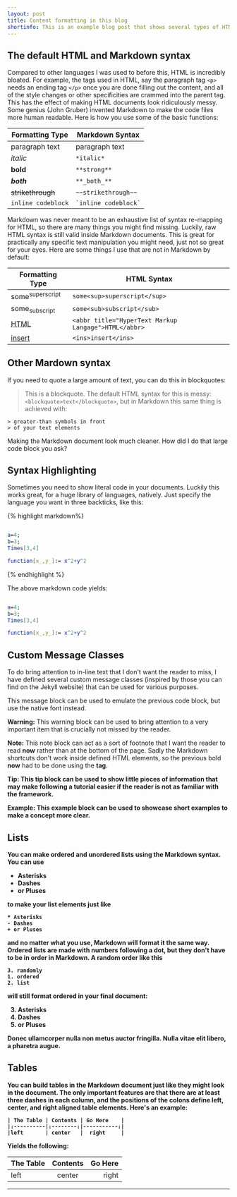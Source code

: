 ```yaml
---
layout: post
title: Content formatting in this blog
shortinfo: This is an example blog post that shows several types of HTML content used in this blog, and how I designed some of them.
---
```


## The default HTML and Markdown syntax

Compared to other languages I was used to before this, HTML is incredibly bloated. For example, the tags used in HTML, say the paragraph tag `<p>` needs an ending tag `</p>` once you are done filling out the content, and all of the style changes or other specificities are crammed into the parent tag. This has the effect of making HTML documents look ridiculously messy. Some genius (John Gruber) invented Markdown to make the code files more human readable. Here is how you use some of the basic functions:

| Formatting Type   | Markdown Syntax   |
|-------------------|-------------------|
| paragraph text    | paragraph text    |
| *italic*          |`*italic*`         |
| **bold**          |`**strong**`       |
| ***both***        |`**_both_**`       |
| ~~strikethrough~~ |`~~strikethrough~~`|
| `inline codeblock`|`` `inline codeblock` ``  |

Markdown was never meant to be an exhaustive list of syntax re-mapping for HTML, so there are many things you might find missing. Luckily, raw HTML syntax is still valid inside Markdown documents. This is great for practically any specific text manipulation you might need, just not so great for your eyes. Here are some things I use that are not in Markdown by default:

| Formatting Type           | HTML Syntax                     |
|---------------------------|---------------------------------|
| some<sup>superscript</sup>| `some<sup>superscript</sup>`    |
| some<sub>subscript</sub>  | `some<sub>subscript</sub>`      |
| <abbr title="HyperText Markup Langage">HTML</abbr> |`<abbr title="HyperText Markup Langage">HTML</abbr>`|
| <ins>insert<ins>          |`<ins>insert</ins>`               |

## Other Mardown syntax

If you need to quote a large amount of text, you can do this in blockquotes:

> This is a blockquote. The default HTML syntax for this is messy:
> `<blockquote>text</blockquote>`, but in Markdown this same thing is achieved with:

```
> greater-than symbols in front
> of your text elements
```
Making the Markdown document look much cleaner. How did I do that large code block you ask?

## Syntax Highlighting

Sometimes you need to show literal code in your documents. Luckily this works great, for a huge library of languages, natively. Just specify the language you want in three backticks, like this:

{% highlight markdown%}
``` mathematica

a=4;
b=3;
Times[3,4]

function[x_,y_]:= x^2+y^2

```
{% endhighlight %}

The above markdown code yields:

``` mathematica

a=4;
b=3;
Times[3,4]

function[x_,y_]:= x^2+y^2

```
## Custom Message Classes

To do bring attention to in-line text that I don't want the reader to miss, I have defined several custom message classes (inspired by those you can find on the Jekyll website) that can be used for various purposes.

<div class="message">
  This message block can be used to emulate the previous code block, but use the native font instead.
</div>

<p class="warning"> <b>Warning:</b> This warning block can be used to bring attention to a very important item that is crucially not missed by the reader.</p>

<p class="note"><b>Note:</b> This note block can act as a sort of footnote that I want the reader to read <strong>now</strong> rather than at the bottom of the page. Sadly the Markdown shortcuts don't work inside defined HTML elements, so the previous bold <strong>now</strong> had to be done using the <code><strong></code> tag.</p>

<p class="tip"><b>Tip:</b> This tip block can be used to show little pieces of information that may make following a tutorial easier if the reader is not as familiar with the framework.</p>

<p class="example"><b>Example:</b> This example block can be used to showcase short examples to make a concept more clear.</p>

## Lists

You can make ordered and unordered lists using the Markdown syntax. You can use

* Asterisks
* Dashes
* or Pluses

to make your list elements just like

```
* Asterisks
- Dashes
+ or Pluses
```

and no matter what you use, Markdown will format it the same way. Ordered lists are made with numbers following a dot, but they don't have to be in order in Markdown. A random order like this

```
3. randomly
1. ordered
2. list
```
will still format ordered in your final document:

3. Asterisks
1. Dashes
2. or Pluses

Donec ullamcorper nulla non metus auctor fringilla. Nulla vitae elit libero, a pharetra augue.

## Tables

You can build tables in the Markdown document just like they might look in the document. The only important features are that there are at least three dashes in each column, and the positions of the colons define left, center, and right aligned table elements. Here's an example:

```
| The Table | Contents | Go Here    |
|:----------|:--------:|-----------:|
|left       | center   |  right     |
```

Yields the following:

| The Table | Contents | Go Here    |
|:----------|:--------:|-----------:|
|left       | center   |  right     |


-----
